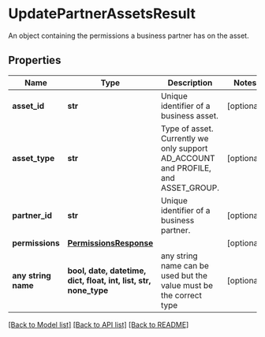 # UpdatePartnerAssetsResult

An object containing the permissions a business partner has on the asset.

## Properties
Name | Type | Description | Notes
------------ | ------------- | ------------- | -------------
**asset_id** | **str** | Unique identifier of a business asset. | [optional] 
**asset_type** | **str** | Type of asset. Currently we only support AD_ACCOUNT and PROFILE, and ASSET_GROUP. | [optional] 
**partner_id** | **str** | Unique identifier of a business partner. | [optional] 
**permissions** | [**PermissionsResponse**](PermissionsResponse.md) |  | [optional] 
**any string name** | **bool, date, datetime, dict, float, int, list, str, none_type** | any string name can be used but the value must be the correct type | [optional]

[[Back to Model list]](../README.md#documentation-for-models) [[Back to API list]](../README.md#documentation-for-api-endpoints) [[Back to README]](../README.md)



